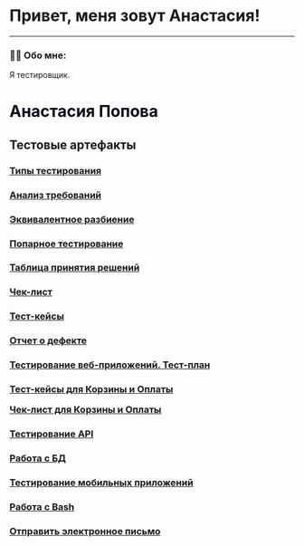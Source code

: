 # Привет, меня зовут Анастасия!

---

### 👨‍💻 Обо мне:

Я тестировщик.

</head>
<body>
    <h1 style="color: rgb(12, 2, 22);"> Анастасия Попова</h1>
    
<h2>Тестовые артефакты</h2>
    <div> 
        <h3>
            <a href="https://docs.google.com/spreadsheets/d/1CRGFmApOkopHvPk3s7ryXbizS_J218jW3P-2UVPBJLA/edit?usp=sharing">Типы тестирования </a>
            </h3>
            <p>
                <h3>
                    <a href="https://docs.google.com/spreadsheets/d/1z1zAee2jFnbJ5FpVLKiMjo1kzJFsEG9B8bC0p6TcfoE/edit?usp=sharing">Анализ требований </a>
                </h3>
            </p>
        <p>
            <h3>
                <a href="https://docs.google.com/spreadsheets/d/1KkCkogMshED1iHTSIgw6CnniLdbJHEkz-d9mCxDOtes/edit?usp=sharing">Эквивалентное разбиение </a>
            </h3>
        </p>
        <p>
            <h3>
                <a href="https://docs.google.com/spreadsheets/d/19VLzmK8JVUtrs_bqomS3nsEUpom62Ws9ktRZgIhu16o/edit?usp=sharing"> Попарное тестирование</a>
            </h3>
        </p>
        <p>
            <h3>
                <a href="https://docs.google.com/spreadsheets/d/1E7suvOYkBSck4ZdISMMoQX0D-njzlTzvGe2CjGKa4rM/edit?usp=sharing">Таблица принятия решений </a>
            </h3>
        </p>
        <p>
            <h3>
                <a href="https://docs.google.com/spreadsheets/d/1lvAbgpQa_rHTvZVrOQ-ph_oq7DLOAlvvUQTX35-7YIo/edit?usp=sharing"> Чек-лист</a>
            </h3>
        </p>
        <p>
            <h3>
                <a href="https://app.qase.io/project/G7?previewMode=side&suite=96&tab=">Тест-кейсы</a>
            </h3>
        </p>
        <p>
            <h3>
                <a href="https://1drv.ms/x/c/395cf8f5c4807417/ERd0gMT1-FwggDlGBwAAAAABxytszaGDsHjHxwMYlj8CKA?e=yHSCoT ">Отчет о дефекте</a>
            </h3>
        </p>
        <p>
            <h3>
                <a href="https://docs.google.com/spreadsheets/d/1BD3atn6w0OrWr5ZJghpyKR_Njkx-3hKLfF9OxQBR560/edit?usp=sharing ">Тестирование веб-приложений. Тест-план</a>
            </h3>
        </p>
    <p>
        <h3>
            <p>
            <a href="https://app.qase.io/project/G7?suite=188">Тест-кейсы для Корзины и Оплаты</a>
            </p>
            <p>
            <a href="https://docs.google.com/spreadsheets/d/1lvAbgpQa_rHTvZVrOQ-ph_oq7DLOAlvvUQTX35-7YIo/edit?usp=sharing">Чек-лист для Корзины и Оплаты</a>
            </p>
        </h3>
    </p>
        <p>
            <h3>
                <a href="https://github.com/anastasia728/api.">Тестирование API</a>
            </h3>
        </p>
        <p>
            <h3>
                <a href="https://github.com/anastasia728/database">Работа с БД</a>
            </h3>
        </p>
        <p>
            <h3>
                <a href="https://github.com/anastasia728/mobile">Тестирование мобильных приложений</a>
            </h3>
            <p>
                <h3>
                    <a href="https://github.com/anastasia728/git_bash">Работа с Bash</a>
                </h3>
            </p>
        </p>
    </div>
    <h3>
        <a href="mailto:anastasanastas728@jmail.com">Отправить электронное письмо</a>
    </h3>
</body>
</html>
